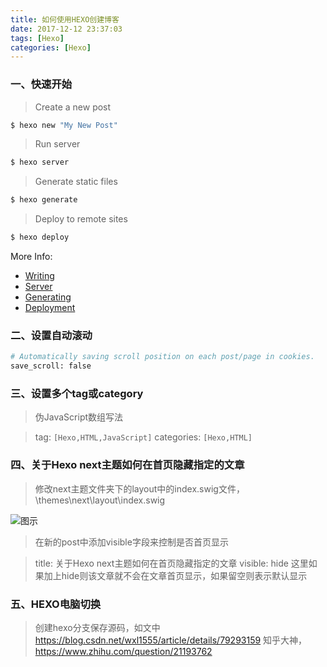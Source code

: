 ```yaml
---
title: 如何使用HEXO创建博客
date: 2017-12-12 23:37:03
tags: [Hexo]
categories: [Hexo]
---
```


### 一、快速开始

> Create a new post

``` bash
$ hexo new "My New Post"
```

> Run server

``` bash
$ hexo server
```

> Generate static files

``` bash
$ hexo generate
```

> Deploy to remote sites

``` bash
$ hexo deploy
```
<!-- more --> 

More Info:

- [Writing](https://hexo.io/docs/writing.html)
- [Server](https://hexo.io/docs/server.html)
- [Generating](https://hexo.io/docs/generating.html)
- [Deployment](https://hexo.io/docs/deployment.html)


### 二、设置自动滚动

``` bash
# Automatically saving scroll position on each post/page in cookies.
save_scroll: false
```

### 三、设置多个tag或category

> 伪JavaScript数组写法

> tag: `[Hexo,HTML,JavaScript]`
> categories: `[Hexo,HTML]`

### 四、关于Hexo next主题如何在首页隐藏指定的文章

<!-- http://forwardkth.github.io/2016/05/08/next-theme-post-visibility/ -->

> 修改next主题文件夹下的layout中的index.swig文件，\themes\next\layout\index.swig

![图示](http://ww1.sinaimg.cn/large/74505a4cgw1f3onp6eculj20ds0d70vb.jpg)

> 在新的post中添加visible字段来控制是否首页显示


> title: 关于Hexo next主题如何在首页隐藏指定的文章
> visible: hide 这里如果加上hide则该文章就不会在文章首页显示，如果留空则表示默认显示

### 五、HEXO电脑切换

> 创建hexo分支保存源码，如文中 https://blog.csdn.net/wxl1555/article/details/79293159
> 知乎大神，https://www.zhihu.com/question/21193762
